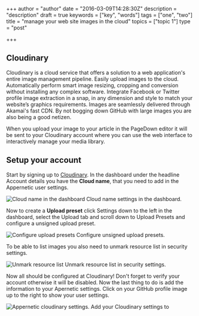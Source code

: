 +++
author = "author"
date = "2016-03-09T14:28:30Z"
description = "description"
draft = true
keywords = ["key", "words"]
tags = ["one", "two"]
title = "manage your web site images in the cloud"
topics = ["topic 1"]
type = "post"

+++
## Cloudinary
Cloudinary is a cloud service that offers a solution to a web application's entire image management pipeline. Easily upload images to the cloud. Automatically perform smart image resizing, cropping and conversion without installing any complex software. Integrate Facebook or Twitter profile image extraction in a snap, in any dimension and style to match your website’s graphics requirements. Images are seamlessly delivered through Akamai's fast CDN. By not bogging down GitHub with large images you are also being a good netizen.

When you upload your image to your article in the PageDown editor it will be sent to your Cloudinary account where you can use the web interface to interactively manage your media library. 

## Setup your account
Start by signing up to [Cloudinary][1]. In the dashboard under the headline Account details you have the **Cloud name**, that you need to add in the Appernetic user settings. 

![Cloud name in the dashboard ][2]
Cloud name settings in the dashboard.

Now to create a **Upload preset**  click Settings down to the left in the dashboard, select the Upload tab and scroll down to Upload Presets and configure a unsigned upload preset.

![Configure upload presets][3]
Configure unsigned upload presets.

To be able to list images you also need to unmark resource list in security settings.

![Unmark resource list][4] 
Unmark resource list in security settings.

Now all should be configured at Cloudinary! Don't forget to verify your account otherwise it will be disabled. Now the last thing to do is add the information to your Apernetic settings. Click on your GitHub profile image up to the right to show your user settings.

![Appernetic cloudinary settings.][5]
Add your Cloudinary settings to 

  [1]: https://cloudinary.com/invites/lpov9zyyucivvxsnalc5/csv1uzzgc8ei8ww3ijtf
  [2]: https://res.cloudinary.com/appernetic/v1457539317/mgwu3dyjasovzrq7risa
  [3]: https://res.cloudinary.com/appernetic/v1457538951/s4jzrkhlauoororjskki
  [4]: https://res.cloudinary.com/appernetic/v1457539163/ybd0y47g0ojzsshvdfd4
  [5]: https://res.cloudinary.com/appernetic/v1457539785/yglkvrt4wjhns4xtmzwi
